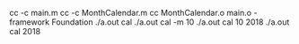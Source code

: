 cc -c main.m
cc -c MonthCalendar.m
cc MonthCalendar.o main.o -framework Foundation
./a.out cal
./a.out cal -m 10
./a.out cal 10 2018
./a.out cal 2018